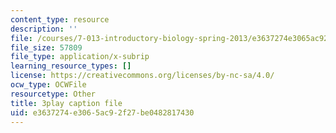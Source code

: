 ```yaml
---
content_type: resource
description: ''
file: /courses/7-013-introductory-biology-spring-2013/e3637274e3065ac92f27be0482817430_dKLkXQEN9XU.srt
file_size: 57809
file_type: application/x-subrip
learning_resource_types: []
license: https://creativecommons.org/licenses/by-nc-sa/4.0/
ocw_type: OCWFile
resourcetype: Other
title: 3play caption file
uid: e3637274-e306-5ac9-2f27-be0482817430
---
```

